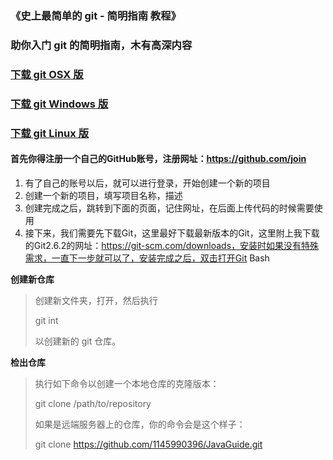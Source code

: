 ### 《史上最简单的 git - 简明指南 教程》
### 助你入门 git 的简明指南，木有高深内容

### [下载 git OSX 版](https://git-scm.com/download/mac)
### [下载 git Windows 版](https://gitforwindows.org/)
### [下载 git Linux 版](https://book.git-scm.com/2_installing_git.html)

#### 首先你得注册一个自己的GitHub账号，注册网址：https://github.com/join
1. 有了自己的账号以后，就可以进行登录，开始创建一个新的项目
2. 创建一个新的项目，填写项目名称，描述
3. 创建完成之后，跳转到下面的页面，记住网址，在后面上传代码的时候需要使用
4. 接下来，我们需要先下载Git，这里最好下载最新版本的Git，这里附上我下载的Git2.6.2的网址：https://git-scm.com/downloads，安装时如果没有特殊需求，一直下一步就可以了，安装完成之后，双击打开Git Bash

**创建新仓库**
> 创建新文件夹，打开，然后执行
> 
> git int
> 
> 以创建新的 git 仓库。

**检出仓库**
> 执行如下命令以创建一个本地仓库的克隆版本：
>
> git clone /path/to/repository
> 
> 如果是远端服务器上的仓库，你的命令会是这个样子：
>
> git clone https://github.com/1145990396/JavaGuide.git

